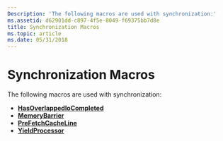 ```yaml
---
Description: 'The following macros are used with synchronization:'
ms.assetid: d62901dd-c897-4f5e-8049-f69375bb7d8e
title: Synchronization Macros
ms.topic: article
ms.date: 05/31/2018
---
```


# Synchronization Macros

The following macros are used with synchronization:

-   [**HasOverlappedIoCompleted**](/windows/desktop/api/WinBase/nf-winbase-hasoverlappediocompleted)
-   [**MemoryBarrier**](https://msdn.microsoft.com/library/ms684208(v=VS.85).aspx)
-   [**PreFetchCacheLine**](/windows/desktop/api/Winnt/nf-winnt-prefetchcacheline)
-   [**YieldProcessor**](https://msdn.microsoft.com/library/ms687419(v=VS.85).aspx)

 

 



